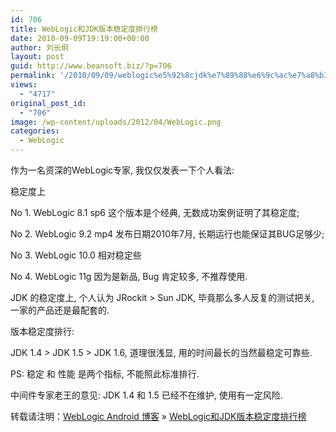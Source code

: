 ```yaml
---
id: 706
title: WebLogic和JDK版本稳定度排行榜
date: 2010-09-09T19:19:00+00:00
author: 刘长炯
layout: post
guid: http://www.beansoft.biz/?p=706
permalink: '/2010/09/09/weblogic%e5%92%8cjdk%e7%89%88%e6%9c%ac%e7%a8%b3%e5%ae%9a%e5%ba%a6%e6%8e%92%e8%a1%8c%e6%a6%9c/'
views:
  - "4717"
original_post_id:
  - "706"
image: /wp-content/uploads/2012/04/WebLogic.png
categories:
  - WebLogic
---
```

作为一名资深的WebLogic专家, 我仅仅发表一下个人看法: 

稳定度上

No 1. WebLogic 8.1 sp6 这个版本是个经典, 无数成功案例证明了其稳定度;

No 2. WebLogic 9.2 mp4 发布日期2010年7月, 长期运行也能保证其BUG足够少;

No 3. WebLogic 10.0 相对稳定些

No 4. WebLogic 11g 因为是新品, Bug 肯定较多, 不推荐使用.

JDK 的稳定度上, 个人认为 JRockit > Sun JDK, 毕竟那么多人反复的测试把关, 一家的产品还是最配套的.

版本稳定度排行:

JDK 1.4 > JDK 1.5 > JDK 1.6, 道理很浅显, 用的时间最长的当然最稳定可靠些.

PS: 稳定 和 性能 是两个指标, 不能照此标准排行.

中间件专家老王的意见: JDK 1.4 和 1.5 已经不在维护, 使用有一定风险.

转载请注明：[WebLogic Android 博客](http://www.beansoft.biz) &raquo; [WebLogic和JDK版本稳定度排行榜](http://www.beansoft.biz/2010/09/09/weblogic%e5%92%8cjdk%e7%89%88%e6%9c%ac%e7%a8%b3%e5%ae%9a%e5%ba%a6%e6%8e%92%e8%a1%8c%e6%a6%9c/)